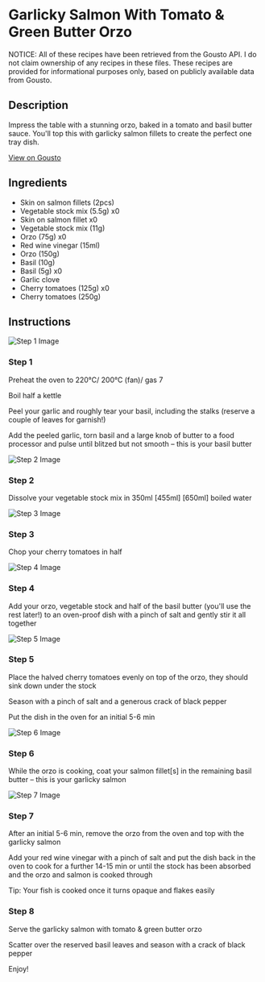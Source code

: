 # Garlicky Salmon With Tomato & Green Butter Orzo

NOTICE: All of these recipes have been retrieved from the Gousto API. I do not claim ownership of any recipes in these files. These recipes are provided for informational purposes only, based on publicly available data from Gousto.

## Description

Impress the table with a stunning orzo, baked in a tomato and basil butter sauce. You'll top this with garlicky salmon fillets to create the perfect one tray dish.

[View on Gousto](https://www.gousto.co.uk/recipes/cookbook/garlicky-salmon-with-tomato-green-butter-orzo)

## Ingredients

- Skin on salmon fillets (2pcs)
- Vegetable stock mix (5.5g) x0
- Skin on salmon fillet x0
- Vegetable stock mix (11g)
- Orzo (75g) x0
- Red wine vinegar (15ml)
- Orzo (150g)
- Basil (10g)
- Basil (5g) x0
- Garlic clove
- Cherry tomatoes (125g) x0
- Cherry tomatoes (250g)

## Instructions

![Step 1 Image](https://production-media.gousto.co.uk/cms/recipe-step-image/Step-1-1684511509989-x200.jpg)

### Step 1

Preheat the oven to 220°C/ 200°C (fan)/ gas 7

Boil half a kettle

Peel your garlic and roughly tear your basil, including the stalks (reserve a couple of leaves for garnish!)

Add the peeled garlic, torn basil and a large knob of butter to a food processor and pulse until blitzed but not smooth – this is your basil butter

![Step 2 Image](https://production-media.gousto.co.uk/cms/recipe-step-image/Step-2-1684511512795-x200.jpg)

### Step 2

Dissolve your vegetable stock mix in 350ml <span class="text-purple">[455ml]</span> <span class="text-danger">[650ml]</span> boiled water

![Step 3 Image](https://production-media.gousto.co.uk/cms/recipe-step-image/Step-3-1684511515571-x200.jpg)

### Step 3

Chop your cherry tomatoes in half

![Step 4 Image](https://production-media.gousto.co.uk/cms/recipe-step-image/Step-4-1684511518266-x200.jpg)

### Step 4

Add your orzo, vegetable stock and half of the basil butter (you'll use the rest later!) to an oven-proof dish with a pinch of salt and gently stir it all together

![Step 5 Image](https://production-media.gousto.co.uk/cms/recipe-step-image/Step-5-1684511521142-x200.jpg)

### Step 5

Place the halved cherry tomatoes evenly on top of the orzo, they should sink down under the stock

Season with a pinch of salt and a generous crack of black pepper

Put the dish in the oven for an initial 5-6 min

![Step 6 Image](https://production-media.gousto.co.uk/cms/recipe-step-image/Step-6-1684511524314-x200.jpg)

### Step 6

While the orzo is cooking, coat your salmon fillet[s] in the remaining basil butter – this is your garlicky salmon

![Step 7 Image](https://production-media.gousto.co.uk/cms/recipe-step-image/Step-7-1684511527546-x200.jpg)

### Step 7

After an initial 5-6 min, remove the orzo from the oven and top with the garlicky salmon

Add your red wine vinegar with a pinch of salt and put the dish back in the oven to cook for a further 14-15 min or until the stock has been absorbed and the orzo and salmon is cooked through

Tip: Your fish is cooked once it turns opaque and flakes easily

### Step 8

Serve the garlicky salmon with tomato & green butter orzo

Scatter over the reserved basil leaves and season with a crack of black pepper

Enjoy!

